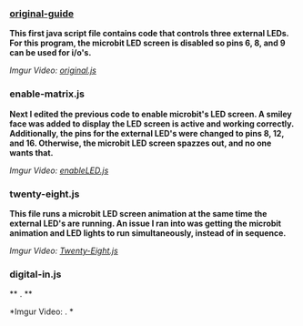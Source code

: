 ### [original-guide](original-guide.js)

**This first java script file contains code that controls three external LEDs. For this program, the microbit LED screen is disabled so pins 6, 8, and 9 can be used for i/o's.** 

*Imgur Video: [original.js](https://imgur.com/gallery/k6ipMn5)*

### enable-matrix.js

**Next I edited the previous code to enable microbit's LED screen. A smiley face was added to display the LED screen is active and working correctly. Additionally, the pins for the external LED's were changed to pins 8, 12, and 16. Otherwise, the microbit LED screen spazzes out, and no one wants that.**

*Imgur Video: [enableLED.js](https://imgur.com/gallery/v8ysgeM)*
  
### twenty-eight.js

**This file runs a microbit LED screen animation at the same time the external LED's are running. An issue I ran into was getting the microbit animation and LED lights to run simultaneously, instead of in sequence.**

*Imgur Video: [Twenty-Eight.js](https://imgur.com/gallery/kMVHQRg)*

### digital-in.js

** . **

*Imgur Video:  . *

